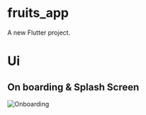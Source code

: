 # fruits_app

A new Flutter project.

# Ui
## On boarding & Splash Screen
![Onboarding](https://github.com/user-attachments/assets/00a6c4ad-3826-47ea-b99b-2f934ce70831)


